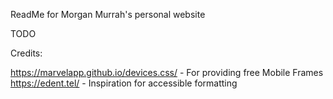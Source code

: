 ReadMe for Morgan Murrah's personal website

TODO



Credits:

https://marvelapp.github.io/devices.css/ - For providing free Mobile Frames
https://edent.tel/ - Inspiration for accessible formatting